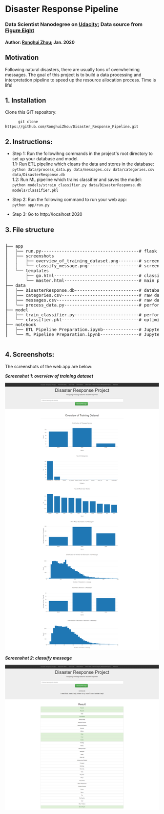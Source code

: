 # Disaster Response Pipeline
### Data Scientist Nanodegree on [Udacity](https://www.udacity.com/); Data source from [Figure Eight](https://www.figure-eight.com/)


#### Author: [Ronghui Zhou](https://www.linkedin.com/in/ronghuizhou/); Jan. 2020     

## **Motivation**
Following natural disasters, there are usually tons of overwhelming messages. The goal of this project is to build a data processing and interpretation pipeline to speed up the resource allocation process. Time is life!

## **1. Installation**
   Clone this GIT repository:

          git clone https://github.com/RonghuiZhou/Disaster_Response_Pipeline.git



## **2. Instructions:**

- Step 1: Run the followihng commands in the project's root directory to set up your database and model.      
          1.1: Run ETL pipeline which cleans the data and stores in the database:     
                  ```python
                     data/process_data.py data/messages.csv data/categories.csv data/DisasterResponse.db                        
                  ```                            
          1.2: Run ML pipeline which trains classifier and saves the model:            
                  ```python
                     models/strain_classifier.py data/DisasterResponse.db models/classifier.pkl
                  ```          
- Step 2: Run the following command to run your web app:         
        ```python
        app/run.py
        ```

- Step 3: Go to http://localhost:2020



## **3. File structure**
<pre>

├── app
│   ├── run.py--------------------------------------# flask file to run app
│   ├── screenshots
│   │	├── overview_of_training_dataset.png--------# screenshot of web app: overview of training dataset
│   │ 	└── classify_message.png--------------------# screenshot of web app: classify message
│   └── templates
│       ├── go.html---------------------------------# classification result page of web app
│       └── master.html-----------------------------# main page of web app
├── data
│   ├── DisasterResponse.db-------------------------# database to save cleaned data
│   ├── categories.csv------------------------------# raw data to process: categories
│   ├── messages.csv--------------------------------# raw data to process: messages
│   └── process_data.py-----------------------------# perform ETL pipline
├── model
│   ├── train_classifier.py-------------------------# perform classification pipeline
│   └── classifier.pkl------------------------------# optimized ML model saved
├── notebook
│   ├── ETL Pipeline Preparation.ipynb--------------# Jupyter notebook for ETL 
│   └── ML Pipeline Preparation.ipynb---------------# Jupyter notebook for ML

</pre>

## **4. Screenshots:**

The screenshots of the web app are below:

**_Screenshot 1: overview of training dataset_**

![Overview of training dataset](/app/screenshots/overview_of_training_dataset.png)

**_Screenshot 2: classify message_**

![Classify message](/app/screenshots/classify_message.png)


